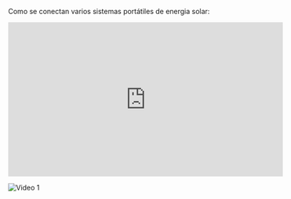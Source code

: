Como se conectan varios sistemas portátiles de energia solar: 

<iframe width="560" height="315" src="https://www.youtube.com/embed/ov7ArKkm07c?rel=0" frameborder="0" allowfullscreen></iframe>

![Video 1](https://youtu.be/ov7ArKkm07c)
